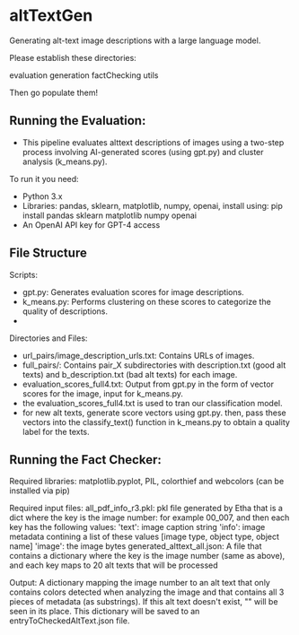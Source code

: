# altTextGen
Generating alt-text image descriptions with a large language model.

Please establish these directories: 

  evaluation
  generation
  factChecking
  utils

Then go populate them!

## Running the Evaluation:
-  This pipeline evaluates alttext descriptions of images using a two-step process involving AI-generated scores (using gpt.py) and cluster analysis (k_means.py). 

To run it you need:
-  Python 3.x
-  Libraries: pandas, sklearn, matplotlib, numpy, openai, install using: pip install pandas sklearn matplotlib numpy openai
-  An OpenAI API key for GPT-4 access

  ## File Structure
Scripts:

-  gpt.py: Generates evaluation scores for image descriptions.
-  k_means.py: Performs clustering on these scores to categorize the quality of descriptions.
-  
Directories and Files:
-  url_pairs/image_description_urls.txt: Contains URLs of images.
-  full_pairs/: Contains pair_X subdirectories with description.txt (good alt texts) and b_description.txt (bad alt texts) for each image.
-  evaluation_scores_full4.txt: Output from gpt.py in the form of vector scores for the image, input for k_means.py.
-  the evaluation_scores_full4.txt is used to tran our classification model.
-  for new alt texts, generate score vectors using gpt.py. then, pass these vectors into the classify_text() function in k_means.py to obtain a quality label for the texts.


## Running the Fact Checker:
Required libraries: matplotlib.pyplot, PIL, colorthief and webcolors (can be installed via pip)

Required input files:
all_pdf_info_r3.pkl: pkl file generated by Etha that is a dict where the key is the image number: for example 00_007, and then each key has the following values:
'text': image caption string
'info': image metadata contining a list of these values [image type, object type, object name]
'image': the image bytes
generated_alttext_all.json: A file that contains a dictionary where the key is the image number (same as above), and each key maps to 20 alt texts that will be processed

Output:
A dictionary mapping the image number to an alt text that only contains colors detected when analyzing the image and that contains all 3 pieces of metadata (as substrings). If this alt text doesn't exist, "" will be seen in its place. This dictionary will be saved to an entryToCheckedAltText.json file.



